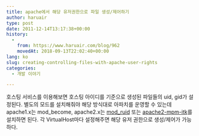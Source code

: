 ```yaml
---
title: apache에서 해당 유저권한으로 파일 생성/제어하기
author: haruair
type: post
date: 2011-12-14T13:17:38+00:00
history:
  - 
    from: https://www.haruair.com/blog/962
    movedAt: 2018-09-13T22:02:40+00:00
lang: ko
slug: creating-controlling-files-with-apache-user-rights
categories:
  - 개발 이야기

---
```

호스팅 서비스를 이용해보면 호스팅 아이디를 기준으로 생성된 파일들의 uid, gid가 설정된다. 별도의 모드를 설치해줘야 해당 방식대로 아파치를 운영할 수 있는데 apache1.x는 mod_become, apache2.x는 [mod_ruid][1] 또는 [apache2-mpm-itk][2]를 설치하면 된다. 각 VirtualHost마다 설정해주면 해당 유저 권한으로 생성/제어가 가능하다.

 [1]: http://websupport.sk/~stanojr/projects/mod_ruid/
 [2]: http://mpm-itk.sesse.net/